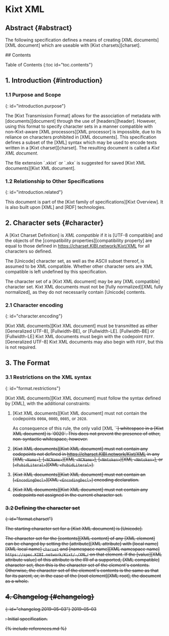 # Kixt XML

## Abstract {#abstract}

The following specification defines a means of creating [XML documents][XML document] which are useable with [Kixt charsets][charset].

<nav id="toc" markdown="block">
## Contents

+ Table of Contents
{:toc id="toc.contents"}
</nav>

## 1. Introduction {#introduction}

### 1.1 Purpose and Scope
{: id="introduction.purpose"}

The [Kixt Transmission Format] allows for the association of metadata with [documents][document] through the use of [headers][header].
However, using this format to specify character sets in a manner compatible with non–Kixt-aware [XML processors][XML processor] is impossible, due to its reliance on characters prohibited in [XML documents].
This specification defines a subset of the [XML] syntax which may be used to encode texts written in a [Kixt charset][charset].
The resulting document is called a <dfn id="dfn.Kixt_XML_document">Kixt XML document</dfn>.

<div role="note" markdown="block">
The file extension `.xkixt` or `.xkx` is suggested for saved [Kixt XML documents][Kixt XML document].
</div>

### 1.2 Relationship to Other Specifications
{: id="introduction.related"}

This document is part of the [Kixt family of specifications][Kixt Overview].
It is also built upon [XML] and [RDF] technologies.

## 2. Character sets {#character}

A [Kixt Charset Definition] is <dfn id="dfn.XML_compatible">XML compatible</dfn> if it is [UTF-8 compatible] and the objects of the [compatibility properties][compatibility property] are equal to those defined in <https://charset.KIBI.network/Kixt/XML> for all characters so defined.

The [Unicode] character set, as well as the ASCII subset thereof, is assumed to be XML compatible.
Whether other character sets are XML compatible is left undefined by this specification.

The character set of a [Kixt XML document] may be any [XML compatible] character set.
Kixt XML documents must not be [fully normalized][XML fully normalized], as they do not necessarily contain [Unicode] contents.

### 2.1 Character encoding
{: id="character.encoding"}

[Kixt XML documents][Kixt XML document] must be transmitted as either [Generalized UTF-8], [Fullwidth-BE], or [Fullwidth-LE].
[Fullwidth-BE] or [Fullwidth-LE] Kixt XML documents must begin with the codepoint `FEFF`.
[Generalized UTF-8] Kixt XML documents may also begin with `FEFF`, but this is not required.

## 3. The Format

### 3.1 Restrictions on the XML syntax
{: id="format.restrictions"}

[Kixt XML documents][Kixt XML document] must follow the syntax defined by [XML], with the additional constraints:

01. [Kixt XML documents][Kixt XML document] must not contain the codepoints `000A`, `000D`, `0085`, or `2028`.

    <div role="note" markdown="block">
    As consequence of this rule, the only valid [XML `<S>`] whitespace in a [Kixt XML document] is `0020`.
    This does not prevent the presence of other, non-syntactic whitespace, however.
    </div>

02. [Kixt XML documents][Kixt XML document] must not contain any codepoints not defined in <https://charset.KIBI.network/Kixt/XML> in any [XML `<Name>`], [`<NCName>`][XML `<NCName>`], [`<Nmtoken>`][XML `<Nmtoken>`], or [`<PubidLiteral>`][XML `<PubidLiteral>`].

03. [Kixt XML documents][Kixt XML document] must not contain an [`<EncodingDecl>`][XML `<EncodingDecl>`] encoding declaration.

04. [Kixt XML documents][Kixt XML document] must not contain any codepoints not assigned in the current character set.

### 3.2 Defining the character set
{: id="format.charset"}

The starting character set for a [Kixt XML document] is [Unicode].

The character set for the [contents][XML content] of any [XML element] can be changed by setting the [attribute][XML attribute] with [local name][XML local name] `charset` and [namespace name][XML namespace name] `https://spec.KIBI.network/Kixt/-/XML/` on that element.
If the [value][XML attribute value] of this attribute is the IRI of a supported, [XML compatible] character set, then this is the character set of the element's contents.
Otherwise, the character set of the element's contents is the same as that for its parent, or, in the case of the [root element][XML root], the document as a whole.

## 4. Changelog {#changelog}

{: id="changelog.2019-05-03"} <time>2019-05-03</time>

: Initial specification.

{% include references.md %}

